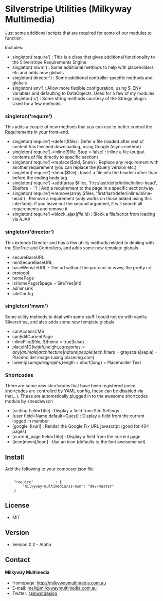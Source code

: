 Silverstripe Utilities (Milkyway Multimedia)
============================================
Just some additional scripts that are required for some of our modules to function.

Includes:
- singleton('require') : This is a class that gives additional functionality to the Silverstripe Requirements Engine.
- singleton('mwm') : Some additional methods to help with placeholders etc and adds new globals
- singleton('director') : Some additional controller specific methods and globals
- singleton('env') : Allow more flexible configuration, using $_ENV variables and defaulting to DataObjects. Used for a few of my modules.
- singleton('s') : Some string methods courtesy of the Stringy plugin. Used for a few methods.

### singleton('require')
This adds a couple of new methods that you can use to better control the Requirements in your front-end.

- singleton('require')->defer($file) : Defer a file (loaded after rest of content has finished downloading, using Google Async method)
- singleton('require')->inline($file, $top = false) : Inline a file (output contents of file directly to specific section)
- singleton('require')->replace($old, $new) : Replace any requirement with another requirement (you can replace the jQuery version etc.)
- singleton('require')->head($file) : Insert a file into the header rather than before the ending body tag
- singleton('require')->add(array $files, 'first/last/defer/inline/inline-head', $before = '') : Add a requirement to the page in a specific section/way.
- singleton('require')->remove(array $files, 'first/last/defer/inline/inline-head') : Remove a requirement (only works on those added using this interface). If you leave out the second argument, it will search all requirements and remove it
- singleton('require')->block_ajax($file|$id) : Block a file/script from loading via AJAX

### singleton('director')
This extends Director and has a few utility methods related to dealing with the SiteTree and Controllers, and adds some new template globals

- secureBaseURL
- nonSecureBaseURL
- baseWebsiteURL - The url without the protocol or www, the pretty url
- protocol
- homePage
- isHomePage($page = SiteTree|int)
- adminLink
- siteConfig

### singleton('mwm')
Some utility methods to deal with some stuff I could not do with vanilla Silverstripe, and also adds some new template globals

- canAccessCMS
- canEditCurrentPage
- inlineFile($file, $theme = true|false)
- placeIMG($width,$height,$categories = any|animals|architecture|nature|people|tech,$filters = grayscale|sepia) = Placeholder image (using placeimg.com)
- loremIpsum($paragraphs,$length = short|long) = Placeholder Text

### Shortcodes
There are some new shortcodes that have been registered (once shortcodes are controlled by YAML config, these can be disabled via that...). These are automatically plugged in to the awesome shortcodes module by sheadawson

- [setting field=Title] : Display a field from Site Settings
- [user field=Name default=Guest] : Display a field from the current logged in member
- [google_fixurl] : Render the Google Fix URL javascript (good for 404 pages)
- [current_page field=Title] : Display a field from the current page
- [icon]mwm[/icon] : Use an icon (defaults to the font awesome set)

## Install
Add the following to your composer.json file

```

    "require"          : {
		"milkyway-multimedia/ss-mwm": "dev-master"
	}

```

## License
* MIT

## Version
* Version 0.2 - Alpha

## Contact
#### Milkyway Multimedia
* Homepage: http://milkywaymultimedia.com.au
* E-mail: mell@milkywaymultimedia.com.au
* Twitter: [@mwmdesign](https://twitter.com/mwmdesign "mwmdesign on twitter")